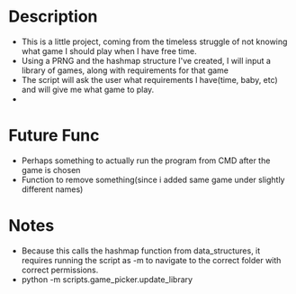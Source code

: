 # Description
- This is a little project, coming from the timeless struggle of not knowing what game I should play when I have free time.
- Using a PRNG and the hashmap structure I've created, I will input a library of games, along with requirements for that game
- The script will ask the user what requirements I have(time, baby, etc) and will give me what game to play.
- 

# Future Func
- Perhaps something to actually run the program from CMD after the game is chosen
- Function to remove something(since i added same game under slightly different names)

# Notes
- Because this calls the hashmap function from data_structures, it requires running the script as -m to navigate to the correct folder
with correct permissions. 
- python -m scripts.game_picker.update_library
